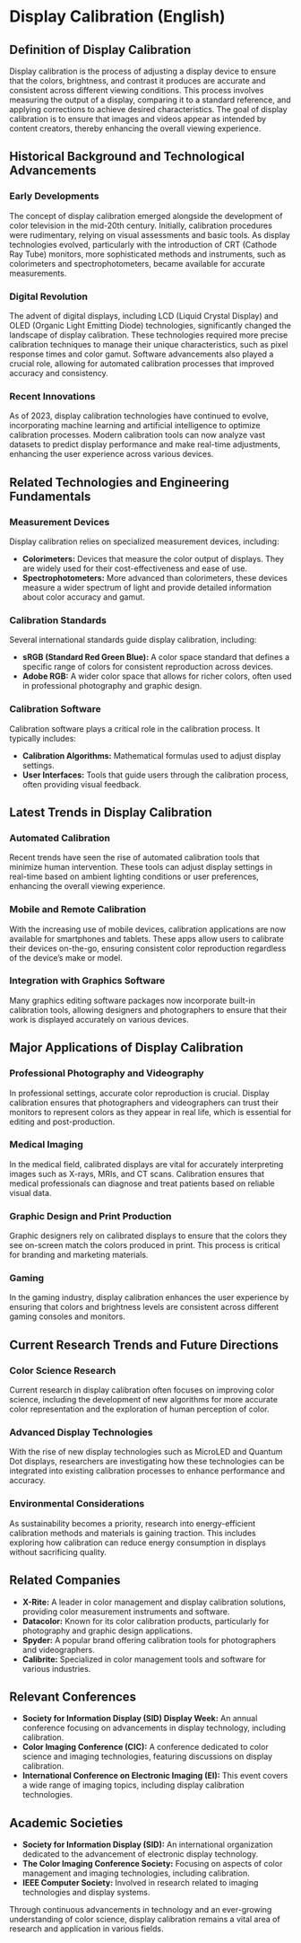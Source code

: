 # Display Calibration (English)

## Definition of Display Calibration

Display calibration is the process of adjusting a display device to ensure that the colors, brightness, and contrast it produces are accurate and consistent across different viewing conditions. This process involves measuring the output of a display, comparing it to a standard reference, and applying corrections to achieve desired characteristics. The goal of display calibration is to ensure that images and videos appear as intended by content creators, thereby enhancing the overall viewing experience.

## Historical Background and Technological Advancements

### Early Developments

The concept of display calibration emerged alongside the development of color television in the mid-20th century. Initially, calibration procedures were rudimentary, relying on visual assessments and basic tools. As display technologies evolved, particularly with the introduction of CRT (Cathode Ray Tube) monitors, more sophisticated methods and instruments, such as colorimeters and spectrophotometers, became available for accurate measurements.

### Digital Revolution

The advent of digital displays, including LCD (Liquid Crystal Display) and OLED (Organic Light Emitting Diode) technologies, significantly changed the landscape of display calibration. These technologies required more precise calibration techniques to manage their unique characteristics, such as pixel response times and color gamut. Software advancements also played a crucial role, allowing for automated calibration processes that improved accuracy and consistency.

### Recent Innovations

As of 2023, display calibration technologies have continued to evolve, incorporating machine learning and artificial intelligence to optimize calibration processes. Modern calibration tools can now analyze vast datasets to predict display performance and make real-time adjustments, enhancing the user experience across various devices.

## Related Technologies and Engineering Fundamentals

### Measurement Devices

Display calibration relies on specialized measurement devices, including:
- **Colorimeters:** Devices that measure the color output of displays. They are widely used for their cost-effectiveness and ease of use.
- **Spectrophotometers:** More advanced than colorimeters, these devices measure a wider spectrum of light and provide detailed information about color accuracy and gamut.

### Calibration Standards

Several international standards guide display calibration, including:
- **sRGB (Standard Red Green Blue):** A color space standard that defines a specific range of colors for consistent reproduction across devices.
- **Adobe RGB:** A wider color space that allows for richer colors, often used in professional photography and graphic design.

### Calibration Software

Calibration software plays a critical role in the calibration process. It typically includes:
- **Calibration Algorithms:** Mathematical formulas used to adjust display settings.
- **User Interfaces:** Tools that guide users through the calibration process, often providing visual feedback.

## Latest Trends in Display Calibration

### Automated Calibration

Recent trends have seen the rise of automated calibration tools that minimize human intervention. These tools can adjust display settings in real-time based on ambient lighting conditions or user preferences, enhancing the overall viewing experience.

### Mobile and Remote Calibration

With the increasing use of mobile devices, calibration applications are now available for smartphones and tablets. These apps allow users to calibrate their devices on-the-go, ensuring consistent color reproduction regardless of the device’s make or model.

### Integration with Graphics Software

Many graphics editing software packages now incorporate built-in calibration tools, allowing designers and photographers to ensure that their work is displayed accurately on various devices.

## Major Applications of Display Calibration

### Professional Photography and Videography

In professional settings, accurate color reproduction is crucial. Display calibration ensures that photographers and videographers can trust their monitors to represent colors as they appear in real life, which is essential for editing and post-production.

### Medical Imaging

In the medical field, calibrated displays are vital for accurately interpreting images such as X-rays, MRIs, and CT scans. Calibration ensures that medical professionals can diagnose and treat patients based on reliable visual data.

### Graphic Design and Print Production

Graphic designers rely on calibrated displays to ensure that the colors they see on-screen match the colors produced in print. This process is critical for branding and marketing materials.

### Gaming

In the gaming industry, display calibration enhances the user experience by ensuring that colors and brightness levels are consistent across different gaming consoles and monitors.

## Current Research Trends and Future Directions

### Color Science Research

Current research in display calibration often focuses on improving color science, including the development of new algorithms for more accurate color representation and the exploration of human perception of color.

### Advanced Display Technologies

With the rise of new display technologies such as MicroLED and Quantum Dot displays, researchers are investigating how these technologies can be integrated into existing calibration processes to enhance performance and accuracy.

### Environmental Considerations

As sustainability becomes a priority, research into energy-efficient calibration methods and materials is gaining traction. This includes exploring how calibration can reduce energy consumption in displays without sacrificing quality.

## Related Companies

- **X-Rite:** A leader in color management and display calibration solutions, providing color measurement instruments and software.
- **Datacolor:** Known for its color calibration products, particularly for photography and graphic design applications.
- **Spyder:** A popular brand offering calibration tools for photographers and videographers.
- **Calibrite:** Specialized in color management tools and software for various industries.

## Relevant Conferences

- **Society for Information Display (SID) Display Week:** An annual conference focusing on advancements in display technology, including calibration.
- **Color Imaging Conference (CIC):** A conference dedicated to color science and imaging technologies, featuring discussions on display calibration.
- **International Conference on Electronic Imaging (EI):** This event covers a wide range of imaging topics, including display calibration technologies.

## Academic Societies

- **Society for Information Display (SID):** An international organization dedicated to the advancement of electronic display technology.
- **The Color Imaging Conference Society:** Focusing on aspects of color management and imaging technologies, including calibration.
- **IEEE Computer Society:** Involved in research related to imaging technologies and display systems.

Through continuous advancements in technology and an ever-growing understanding of color science, display calibration remains a vital area of research and application in various fields.